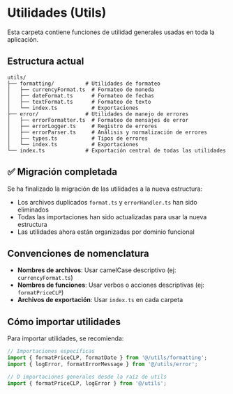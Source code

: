 # Utilidades (Utils)

Esta carpeta contiene funciones de utilidad generales usadas en toda la aplicación.

## Estructura actual

```
utils/
├── formatting/          # Utilidades de formateo
│   ├── currencyFormat.ts  # Formateo de moneda
│   ├── dateFormat.ts      # Formateo de fechas
│   ├── textFormat.ts      # Formateo de texto
│   └── index.ts           # Exportaciones
├── error/               # Utilidades de manejo de errores
│   ├── errorFormatter.ts  # Formateo de mensajes de error
│   ├── errorLogger.ts     # Registro de errores
│   ├── errorParser.ts     # Análisis y normalización de errores
│   ├── types.ts           # Tipos de errores
│   └── index.ts           # Exportaciones
└── index.ts             # Exportación central de todas las utilidades
```

## ✅ Migración completada

Se ha finalizado la migración de las utilidades a la nueva estructura:

- Los archivos duplicados `format.ts` y `errorHandler.ts` han sido eliminados
- Todas las importaciones han sido actualizadas para usar la nueva estructura
- Las utilidades ahora están organizadas por dominio funcional

## Convenciones de nomenclatura

- **Nombres de archivos**: Usar camelCase descriptivo (ej: `currencyFormat.ts`)
- **Nombres de funciones**: Usar verbos o acciones descriptivas (ej: `formatPriceCLP`)
- **Archivos de exportación**: Usar `index.ts` en cada carpeta

## Cómo importar utilidades

Para importar utilidades, se recomienda:

```typescript
// Importaciones específicas
import { formatPriceCLP, formatDate } from '@/utils/formatting';
import { logError, formatErrorMessage } from '@/utils/error';

// O importaciones generales desde la raíz de utils
import { formatPriceCLP, logError } from '@/utils';
```
